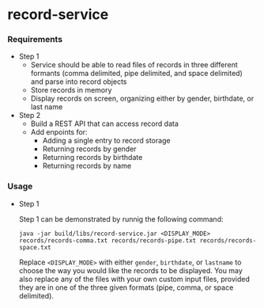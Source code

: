 # record-service

### Requirements
- Step 1
  - Service should be able to read files of records in three different formants (comma delimited, pipe delimited, and space delimited) and parse into record objects
  - Store records in memory 
  - Display records on screen, organizing either by gender, birthdate, or last name
- Step 2
  - Build a REST API that can access record data
  - Add enpoints for:
    - Adding a single entry to record storage
    - Returning records by gender
    - Returning records by birthdate
    - Returning records by name

### Usage
- Step 1

  Step 1 can be demonstrated by runnig the following command: 
  ```
  java -jar build/libs/record-service.jar <DISPLAY_MODE> records/records-comma.txt records/records-pipe.txt records/records-space.txt
  ```
  Replace `<DISPLAY_MODE>` with either `gender`, `birthdate`, or `lastname` to choose the way you would like the records to be displayed. You may also replace any of the files with your own custom input files, provided they are in one of the three given formats (pipe, comma, or space delimited).
